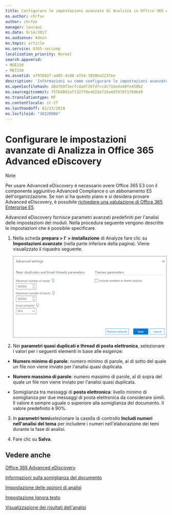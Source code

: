 ```yaml
---
title: Configurare le impostazioni avanzate di Analizza in Office 365 Advanced eDiscovery
ms.author: chrfox
author: chrfox
manager: laurawi
ms.date: 9/14/2017
ms.audience: Admin
ms.topic: article
ms.service: O365-seccomp
localization_priority: Normal
search.appverid:
- MOE150
- MET150
ms.assetid: a797682f-ad85-4c08-a354-3850ba2237ee
description: 'Informazioni su come configurare le impostazioni avanzate, tra cui quasi duplicati, thread di posta elettronica e temi, per il processo di analisi in Office 365 Advanced eDiscovery. '
ms.openlocfilehash: d8dfb9f3ecfcda0f267dfccdc716eda40fe450b2
ms.sourcegitcommit: f57b4001ef1327f0ea622e716a4d7d78f1769b49
ms.translationtype: MT
ms.contentlocale: it-IT
ms.lasthandoff: 02/23/2019
ms.locfileid: "30220086"
---
```

# <a name="set-analyze-advanced-settings-in-office-365-advanced-ediscovery"></a>Configurare le impostazioni avanzate di Analizza in Office 365 Advanced eDiscovery

> [!NOTE]
> Per usare Advanced eDiscovery è necessario avere Office 365 E3 con il componente aggiuntivo Advanced Compliance o un abbonamento E5 dell'organizzazione. Se non si ha questo piano e si desidera provare Advanced eDiscovery, è possibile [richiedere una valutazione di Office 365 Enterprise E5](https://go.microsoft.com/fwlink/p/?LinkID=698279). 
  
Advanced eDiscovery fornisce parametri avanzati predefiniti per l'analisi delle impostazioni dei moduli. Nella procedura seguente vengono descritte le impostazioni che è possibile specificare.
  
1. Nella scheda **prepara \> l' \> installazione** di Analyze fare clic su **Impostazioni avanzate** (nella parte inferiore della pagina). Viene visualizzato il riquadro seguente. 
    
    ![Impostazioni avanzate per l'analisi](media/c9ea3017-e19a-456b-a742-c3d07121a3f6.png)
  
2. Nei **parametri quasi duplicati e thread di posta elettronica**, selezionare i valori per i seguenti elementi in base alle esigenze:
    
  - **Numero minimo di parole**: numero minimo di parole, al di sotto del quale un file non viene inviato per l'analisi quasi duplicata. 
    
  - **Numero massimo di parole**: numero massimo di parole, al di sopra del quale un file non viene inviato per l'analisi quasi duplicata.
    
  - Somiglianza tra messaggi di **posta elettronica**: livello minimo di somiglianza per due messaggi di posta elettronica da considerare simili. Il valore è sempre uguale o superiore alla somiglianza del documento. Il valore predefinito è 90%.
    
3. In **parametri temi**selezionare la casella di controllo **Includi numeri nell'analisi del tema** per includere i numeri nell'elaborazione dei temi durante la fase di analisi. 
    
4. Fare clic su **Salva**. 
    
## <a name="see-also"></a>Vedere anche

[Office 365 Advanced eDiscovery](office-365-advanced-ediscovery.md)
  
[Informazioni sulla somiglianza del documento](understand-document-similarity-in-advanced-ediscovery.md)
  
[Impostazione delle opzioni di analisi](set-analyze-options-in-advanced-ediscovery.md)
  
[Impostazione Ignora testo](set-ignore-text-in-advanced-ediscovery.md)
  
[Visualizzazione dei risultati dell'analisi](view-analyze-results-in-advanced-ediscovery.md)

